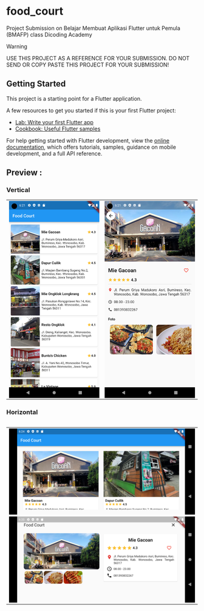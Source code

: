 # food_court

Project Submission on Belajar Membuat Aplikasi Flutter untuk Pemula (BMAFP) class Dicoding Academy

> [!WARNING]
> USE THIS PROJECT AS A REFERENCE FOR YOUR SUBMISSION. DO NOT SEND OR COPY PASTE THIS PROJECT FOR YOUR SUBMISSION!

## Getting Started

This project is a starting point for a Flutter application.

A few resources to get you started if this is your first Flutter project:

- [Lab: Write your first Flutter app](https://docs.flutter.dev/get-started/codelab)
- [Cookbook: Useful Flutter samples](https://docs.flutter.dev/cookbook)

For help getting started with Flutter development, view the
[online documentation](https://docs.flutter.dev/), which offers tutorials,
samples, guidance on mobile development, and a full API reference.

## Preview :

### Vertical
<table>
    <tr>
        <td><img src="screenshots/Screenshot_1696418471.png" align="center" alt="4"</td>
        <td><img src="screenshots/Screenshot_1696418474.png" align="center" alt="4"</td>
    </tr>
<table>

### Horizontal
<table>
  <tr>
      <td><img src="screenshots/Screenshot_1696418664.png" align="center" alt="4"</td>
  </tr>
    <tr>
      <td><img src="screenshots/Screenshot_1696418422.png" align="center" alt="4"</td>
    </tr>
</table>

